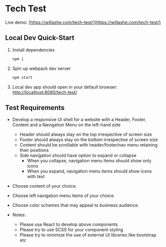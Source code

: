 # Tech Test

Live demo: [https://willashe.com/tech-test/](https://willashe.com/tech-test/)

## Local Dev Quick-Start

1. Install dependencies
   ```bash
   npm i
   ```
1. Spin up webpack dev server
   ```bash
   npm start
   ```
1. Local dev app should open in your default browser: [http://localhost:8080/tech-test/](http://localhost:8080/tech-test/)

## Test Requirements

- Develop a responsive UI shell for a website with a Header, Footer, Content and a Navigation Menu on the left-hand side

  - Header should always stay on the top irrespective of screen size
  - Footer should always stay on the bottom irrespective of screen size
  - Content should be scrollable with header/footer/nav menu retaining their positions
  - Side navigation should have option to expand or collapse
    - When you collapse, navigation menu items should show only icons
    - When you expand, navigation menu items should show icons with text

- Choose content of your choice.
- Choose left navigation menu items of your choice.
- Choose color schemes that may appeal to business audience.

- Notes:
  - Please use React to develop above components
  - Please try to use SCSS for your component styling
  - Please try to minimize the use of external UI libraries like bootstrap etc
